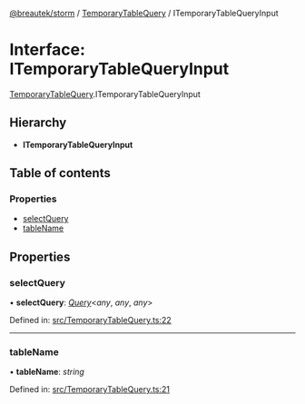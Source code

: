 [@breautek/storm](../README.md) / [TemporaryTableQuery](../modules/temporarytablequery.md) / ITemporaryTableQueryInput

# Interface: ITemporaryTableQueryInput

[TemporaryTableQuery](../modules/temporarytablequery.md).ITemporaryTableQueryInput

## Hierarchy

* **ITemporaryTableQueryInput**

## Table of contents

### Properties

- [selectQuery](temporarytablequery.itemporarytablequeryinput.md#selectquery)
- [tableName](temporarytablequery.itemporarytablequeryinput.md#tablename)

## Properties

### selectQuery

• **selectQuery**: [*Query*](../classes/query.query-1.md)<*any*, *any*, *any*\>

Defined in: [src/TemporaryTableQuery.ts:22](https://github.com/breautek/storm/blob/00f0282/src/TemporaryTableQuery.ts#L22)

___

### tableName

• **tableName**: *string*

Defined in: [src/TemporaryTableQuery.ts:21](https://github.com/breautek/storm/blob/00f0282/src/TemporaryTableQuery.ts#L21)
